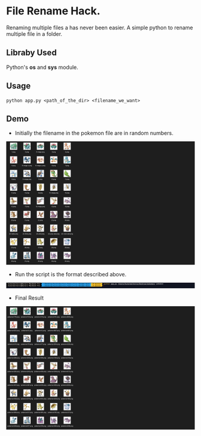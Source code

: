 # File Rename Hack.

Renaming multiple files a has never been easier. A simple python to rename multiple file in a folder.

## Libraby Used

Python's **os** and **sys** module.

## Usage

```
python app.py <path_of_the_dir> <filename_we_want>
```

## Demo

- Initially the filename in the pokemon file are in random numbers.

![alt text](images/image1.png)

- Run the script is the format described above.

![alt text](images/image2.png)

- Final Result

![alt text](images/image3.png)



